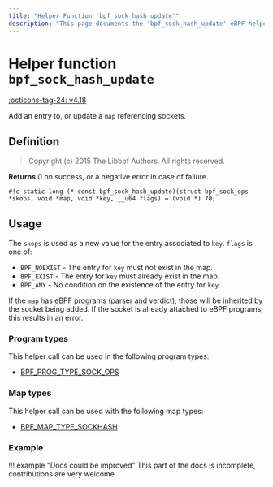 ```yaml
---
title: "Helper Function 'bpf_sock_hash_update'"
description: "This page documents the 'bpf_sock_hash_update' eBPF helper function, including its defintion, usage, program types that can use it, and examples."
---
```

# Helper function `bpf_sock_hash_update`

<!-- [FEATURE_TAG](bpf_sock_hash_update) -->
[:octicons-tag-24: v4.18](https://github.com/torvalds/linux/commit/81110384441a59cff47430f20f049e69b98c17f4)
<!-- [/FEATURE_TAG] -->

Add an entry to, or update a `map` referencing sockets.

## Definition

> Copyright (c) 2015 The Libbpf Authors. All rights reserved.


**Returns**
0 on success, or a negative error in case of failure.

`#!c static long (* const bpf_sock_hash_update)(struct bpf_sock_ops *skops, void *map, void *key, __u64 flags) = (void *) 70;`

## Usage

The `skops` is used as a new value for the entry associated to `key`. `flags` is one of:

 * `BPF_NOEXIST` - The entry for `key` must not exist in the map.
 * `BPF_EXIST` - The entry for `key` must already exist in the map.
 * `BPF_ANY` - No condition on the existence of the entry for `key`.

If the `map` has eBPF programs (parser and verdict), those will be inherited by the socket being added. If the socket is already attached to eBPF programs, this results in an error.

### Program types

This helper call can be used in the following program types:

<!-- DO NOT EDIT MANUALLY -->
<!-- [HELPER_FUNC_PROG_REF] -->
 * [BPF_PROG_TYPE_SOCK_OPS](../program-type/BPF_PROG_TYPE_SOCK_OPS.md)
<!-- [/HELPER_FUNC_PROG_REF] -->

### Map types

This helper call can be used with the following map types:

<!-- DO NOT EDIT MANUALLY -->
<!-- [HELPER_FUNC_MAP_REF] -->
 * [BPF_MAP_TYPE_SOCKHASH](../map-type/BPF_MAP_TYPE_SOCKHASH.md)
<!-- [/HELPER_FUNC_MAP_REF] -->

### Example

!!! example "Docs could be improved"
    This part of the docs is incomplete, contributions are very welcome
